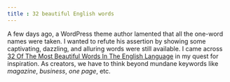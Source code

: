 ```yaml
---
title : 32 beautiful English words
---
```


A few days ago, a WordPress theme author lamented that all the one-word names were taken.  I wanted to refute his assertion by showing some captivating, dazzling, and alluring words were still available.  I came across [32 Of The Most Beautiful Words In The English Language](https://www.buzzfeed.com/danieldalton/bob-ombinate?utm_term=.bcl6BLK62) in my quest for inspiration.  As creators, we have to think beyond mundane keywords like _magazine_, _business_, _one page_, etc.  
